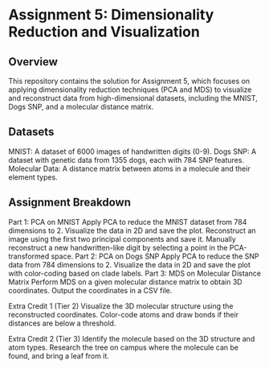 # Assignment 5: Dimensionality Reduction and Visualization

## Overview
This repository contains the solution for Assignment 5, which focuses on applying dimensionality reduction techniques (PCA and MDS) to visualize and reconstruct data from high-dimensional datasets, including the MNIST, Dogs SNP, and a molecular distance matrix.

## Datasets
MNIST: A dataset of 6000 images of handwritten digits (0-9).
Dogs SNP: A dataset with genetic data from 1355 dogs, each with 784 SNP features.
Molecular Data: A distance matrix between atoms in a molecule and their element types.

## Assignment Breakdown
Part 1: PCA on MNIST
Apply PCA to reduce the MNIST dataset from 784 dimensions to 2.
Visualize the data in 2D and save the plot.
Reconstruct an image using the first two principal components and save it.
Manually reconstruct a new handwritten-like digit by selecting a point in the PCA-transformed space.
Part 2: PCA on Dogs SNP
Apply PCA to reduce the SNP data from 784 dimensions to 2.
Visualize the data in 2D and save the plot with color-coding based on clade labels.
Part 3: MDS on Molecular Distance Matrix
Perform MDS on a given molecular distance matrix to obtain 3D coordinates.
Output the coordinates in a CSV file.

Extra Credit 1 (Tier 2)
Visualize the 3D molecular structure using the reconstructed coordinates.
Color-code atoms and draw bonds if their distances are below a threshold.

Extra Credit 2 (Tier 3)
Identify the molecule based on the 3D structure and atom types.
Research the tree on campus where the molecule can be found, and bring a leaf from it.
